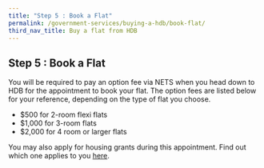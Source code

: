 ```yaml
---
title: "Step 5 : Book a Flat"
permalink: /government-services/buying-a-hdb/book-flat/
third_nav_title: Buy a flat from HDB
---
```


## Step 5 : Book a Flat

You will be required to pay an option fee via NETS when you head down to HDB for the appointment to book your flat.
The option fees are listed below for your reference, depending on the type of flat you choose.

- $500 for 2-room flexi flats
- $1,000 for 3-room flats 
- $2,000 for 4 room or larger flats


You may also apply for housing grants during this appointment. Find out which one applies to you [here](https://www.hdb.gov.sg/cs/infoweb/residential/buying-a-flat/new/cpf-housing-grants-for-hdb-flats).
